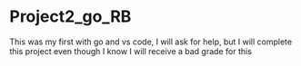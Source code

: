 # Project2_go_RB
This was my first with go and vs code, I will ask for help, but I will complete this project even though I know I will receive a bad grade for this
